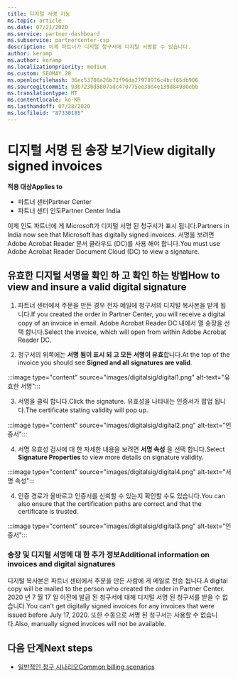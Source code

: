 ```yaml
---
title: 디지털 서명 기능
ms.topic: article
ms.date: 07/21/2020
ms.service: partner-dashboard
ms.subservice: partnercenter-csp
description: 이제 파트너가 디지털 청구서에 디지털 서명할 수 있습니다.
author: keramp
ms.author: keramp
ms.localizationpriority: medium
ms.custom: SEOMAY.20
ms.openlocfilehash: 36ec53708a26b71f96da27978976c4bcf65db906
ms.sourcegitcommit: 93b7230d5807adc470775ee38d4e139d84980ebb
ms.translationtype: MT
ms.contentlocale: ko-KR
ms.lasthandoff: 07/28/2020
ms.locfileid: "87330185"
---
```

# <a name="view-digitally-signed-invoices"></a><span data-ttu-id="9b1fe-103">디지털 서명 된 송장 보기</span><span class="sxs-lookup"><span data-stu-id="9b1fe-103">View digitally signed invoices</span></span>

<span data-ttu-id="9b1fe-104">**적용 대상**</span><span class="sxs-lookup"><span data-stu-id="9b1fe-104">**Applies to**</span></span>

- <span data-ttu-id="9b1fe-105">파트너 센터</span><span class="sxs-lookup"><span data-stu-id="9b1fe-105">Partner Center</span></span>
- <span data-ttu-id="9b1fe-106">파트너 센터 인도</span><span class="sxs-lookup"><span data-stu-id="9b1fe-106">Partner Center India</span></span>


<span data-ttu-id="9b1fe-107">이제 인도 파트너에 게 Microsoft가 디지털 서명 된 청구서가 표시 됩니다.</span><span class="sxs-lookup"><span data-stu-id="9b1fe-107">Partners in India now see that Microsoft has digitally signed invoices.</span></span> <span data-ttu-id="9b1fe-108">서명을 보려면 Adobe Acrobat Reader 문서 클라우드 (DC)를 사용 해야 합니다.</span><span class="sxs-lookup"><span data-stu-id="9b1fe-108">You must use Adobe Acrobat Reader Document Cloud (DC) to view a signature.</span></span>

## <a name="how-to-view-and-insure-a-valid-digital-signature"></a><span data-ttu-id="9b1fe-109">유효한 디지털 서명을 확인 하 고 확인 하는 방법</span><span class="sxs-lookup"><span data-stu-id="9b1fe-109">How to view and insure a valid digital signature</span></span>


1. <span data-ttu-id="9b1fe-110">파트너 센터에서 주문을 만든 경우 전자 메일에 청구서의 디지털 복사본을 받게 됩니다.</span><span class="sxs-lookup"><span data-stu-id="9b1fe-110">If you created the order in Partner Center, you will receive a digital copy of an invoice in email.</span></span> <span data-ttu-id="9b1fe-111">Adobe Acrobat Reader DC 내에서 열 송장을 선택 합니다.</span><span class="sxs-lookup"><span data-stu-id="9b1fe-111">Select the invoice, which will open from within Adobe Acrobat Reader DC.</span></span>


2. <span data-ttu-id="9b1fe-112">청구서의 위쪽에는 **서명 됨이 표시 되 고 모든 서명이 유효**합니다.</span><span class="sxs-lookup"><span data-stu-id="9b1fe-112">At the top of the invoice you should see **Signed and all signatures are valid**.</span></span>
 
 :::image type="content" source="images/digitalsig/digital1.png" alt-text="유효한 서명":::

3. <span data-ttu-id="9b1fe-114">서명을 클릭 합니다.</span><span class="sxs-lookup"><span data-stu-id="9b1fe-114">Click the signature.</span></span> <span data-ttu-id="9b1fe-115">유효성을 나타내는 인증서가 팝업 됩니다.</span><span class="sxs-lookup"><span data-stu-id="9b1fe-115">The certificate stating validity will pop up.</span></span>

:::image type="content" source="images/digitalsig/digital2.png" alt-text="인증서"::: 

4. <span data-ttu-id="9b1fe-117">서명 유효성 검사에 대 한 자세한 내용을 보려면 **서명 속성** 을 선택 합니다.</span><span class="sxs-lookup"><span data-stu-id="9b1fe-117">Select **Signature Properties** to view more details on signature validity.</span></span>

:::image type="content" source="images/digitalsig/digital4.png" alt-text="서명 속성"::: 

4. <span data-ttu-id="9b1fe-119">인증 경로가 올바르고 인증서를 신뢰할 수 있는지 확인할 수도 있습니다.</span><span class="sxs-lookup"><span data-stu-id="9b1fe-119">You can also ensure that the certification paths are correct and that the certificate is trusted.</span></span>

 :::image type="content" source="images/digitalsig/digital3.png" alt-text="인증서":::

### <a name="additional-information-on-invoices-and-digital-signatures"></a><span data-ttu-id="9b1fe-121">송장 및 디지털 서명에 대 한 추가 정보</span><span class="sxs-lookup"><span data-stu-id="9b1fe-121">Additional information on invoices and digital signatures</span></span>

<span data-ttu-id="9b1fe-122">디지털 복사본은 파트너 센터에서 주문을 만든 사람에 게 메일로 전송 됩니다.</span><span class="sxs-lookup"><span data-stu-id="9b1fe-122">A digital copy will be mailed to the person who created the order in Partner Center.</span></span> <span data-ttu-id="9b1fe-123">2020 년 7 월 17 일 이전에 발급 된 청구서에 대해 디지털 서명 된 청구서를 받을 수 없습니다.</span><span class="sxs-lookup"><span data-stu-id="9b1fe-123">You can't get digitally signed invoices for any invoices that were issued before July 17, 2020.</span></span> <span data-ttu-id="9b1fe-124">또한 수동으로 서명 된 청구서는 사용할 수 없습니다.</span><span class="sxs-lookup"><span data-stu-id="9b1fe-124">Also, manually signed invoices will not be available.</span></span>

## <a name="next-steps"></a><span data-ttu-id="9b1fe-125">다음 단계</span><span class="sxs-lookup"><span data-stu-id="9b1fe-125">Next steps</span></span>

- [<span data-ttu-id="9b1fe-126">일반적인 청구 시나리오</span><span class="sxs-lookup"><span data-stu-id="9b1fe-126">Common billing scenarios</span></span>](common-billing-scenarios.md)